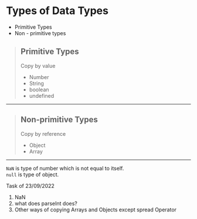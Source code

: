 # Types of Data Types

- Primitive Types
- Non - primitive types

> ## Primitive Types
>
> Copy by value
>
> - Number
> - String
> - boolean
> - undefined

---

> ## Non-primitive Types
>
> Copy by reference
>
> - Object
> - Array

---

`NaN` is type of number which is not equal to itself. <br>
`null` is type of object.

Task of 23/09/2022

1. NaN
2. what does parseInt does?
3. Other ways of copying Arrays and Objects except spread Operator
